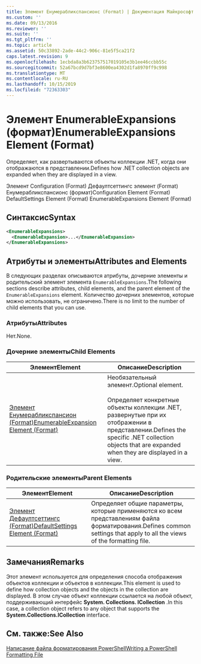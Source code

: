 ```yaml
---
title: Элемент Енумерабликспансионс (Format) | Документация Майкрософт
ms.custom: ''
ms.date: 09/13/2016
ms.reviewer: ''
ms.suite: ''
ms.tgt_pltfrm: ''
ms.topic: article
ms.assetid: 50c33892-2ade-44c2-906c-81e5f5ca21f2
caps.latest.revision: 9
ms.openlocfilehash: 1ecbda8a3b623757517019105e3b1ee46ccbb55c
ms.sourcegitcommit: 52a67bcd9d7bf3e8600ea4302d1fa8970ff9c998
ms.translationtype: MT
ms.contentlocale: ru-RU
ms.lasthandoff: 10/15/2019
ms.locfileid: "72363303"
---
```

# <a name="enumerableexpansions-element-format"></a><span data-ttu-id="31928-102">Элемент EnumerableExpansions (формат)</span><span class="sxs-lookup"><span data-stu-id="31928-102">EnumerableExpansions Element (Format)</span></span>

<span data-ttu-id="31928-103">Определяет, как развертываются объекты коллекции .NET, когда они отображаются в представлении.</span><span class="sxs-lookup"><span data-stu-id="31928-103">Defines how .NET collection objects are expanded when they are displayed in a view.</span></span>

<span data-ttu-id="31928-104">Элемент Configuration (Format) Дефаултсеттингс элемент (Format) Енумерабликспансионс (формат)</span><span class="sxs-lookup"><span data-stu-id="31928-104">Configuration Element (Format) DefaultSettings Element (Format) EnumerableExpansions Element (Format)</span></span>

## <a name="syntax"></a><span data-ttu-id="31928-105">Синтаксис</span><span class="sxs-lookup"><span data-stu-id="31928-105">Syntax</span></span>

```xml
<EnumerableExpansions>
  <EnumerableExpansion>...</EnumerableExpansion>
</EnumerableExpansions>
```

## <a name="attributes-and-elements"></a><span data-ttu-id="31928-106">Атрибуты и элементы</span><span class="sxs-lookup"><span data-stu-id="31928-106">Attributes and Elements</span></span>

<span data-ttu-id="31928-107">В следующих разделах описываются атрибуты, дочерние элементы и родительский элемент элемента `EnumerableExpansions`.</span><span class="sxs-lookup"><span data-stu-id="31928-107">The following sections describe attributes, child elements, and the parent element of the `EnumerableExpansions` element.</span></span> <span data-ttu-id="31928-108">Количество дочерних элементов, которые можно использовать, не ограничено.</span><span class="sxs-lookup"><span data-stu-id="31928-108">There is no limit to the number of child elements that you can use.</span></span>

### <a name="attributes"></a><span data-ttu-id="31928-109">Атрибуты</span><span class="sxs-lookup"><span data-stu-id="31928-109">Attributes</span></span>

<span data-ttu-id="31928-110">Нет.</span><span class="sxs-lookup"><span data-stu-id="31928-110">None.</span></span>

### <a name="child-elements"></a><span data-ttu-id="31928-111">Дочерние элементы</span><span class="sxs-lookup"><span data-stu-id="31928-111">Child Elements</span></span>

|<span data-ttu-id="31928-112">Элемент</span><span class="sxs-lookup"><span data-stu-id="31928-112">Element</span></span>|<span data-ttu-id="31928-113">Описание</span><span class="sxs-lookup"><span data-stu-id="31928-113">Description</span></span>|
|-------------|-----------------|
|[<span data-ttu-id="31928-114">Элемент Енумерабликспансион (Format)</span><span class="sxs-lookup"><span data-stu-id="31928-114">EnumerableExpansion Element (Format)</span></span>](./enumerableexpansion-element-format.md)|<span data-ttu-id="31928-115">Необязательный элемент.</span><span class="sxs-lookup"><span data-stu-id="31928-115">Optional element.</span></span><br /><br /> <span data-ttu-id="31928-116">Определяет конкретные объекты коллекции .NET, развернутые при их отображении в представлении.</span><span class="sxs-lookup"><span data-stu-id="31928-116">Defines the specific .NET collection objects that are expanded when they are displayed in a view.</span></span>|

### <a name="parent-elements"></a><span data-ttu-id="31928-117">Родительские элементы</span><span class="sxs-lookup"><span data-stu-id="31928-117">Parent Elements</span></span>

|<span data-ttu-id="31928-118">Элемент</span><span class="sxs-lookup"><span data-stu-id="31928-118">Element</span></span>|<span data-ttu-id="31928-119">Описание</span><span class="sxs-lookup"><span data-stu-id="31928-119">Description</span></span>|
|-------------|-----------------|
|[<span data-ttu-id="31928-120">Элемент Дефаултсеттингс (Format)</span><span class="sxs-lookup"><span data-stu-id="31928-120">DefaultSettings Element (Format)</span></span>](./defaultsettings-element-format.md)|<span data-ttu-id="31928-121">Определяет общие параметры, которые применяются ко всем представлениям файла форматирования.</span><span class="sxs-lookup"><span data-stu-id="31928-121">Defines common settings that apply to all the views of the formatting file.</span></span>|

## <a name="remarks"></a><span data-ttu-id="31928-122">Замечания</span><span class="sxs-lookup"><span data-stu-id="31928-122">Remarks</span></span>

<span data-ttu-id="31928-123">Этот элемент используется для определения способа отображения объектов коллекции и объектов в коллекции.</span><span class="sxs-lookup"><span data-stu-id="31928-123">This element is used to define how collection objects and the objects in the collection are displayed.</span></span> <span data-ttu-id="31928-124">В этом случае объект коллекции ссылается на любой объект, поддерживающий интерфейс **System. Collections. ICollection** .</span><span class="sxs-lookup"><span data-stu-id="31928-124">In this case, a collection object refers to any object that supports the  **System.Collections.ICollection** interface.</span></span>

## <a name="see-also"></a><span data-ttu-id="31928-125">См. также:</span><span class="sxs-lookup"><span data-stu-id="31928-125">See Also</span></span>

[<span data-ttu-id="31928-126">Написание файла форматирования PowerShell</span><span class="sxs-lookup"><span data-stu-id="31928-126">Writing a PowerShell Formatting File</span></span>](./writing-a-powershell-formatting-file.md)
